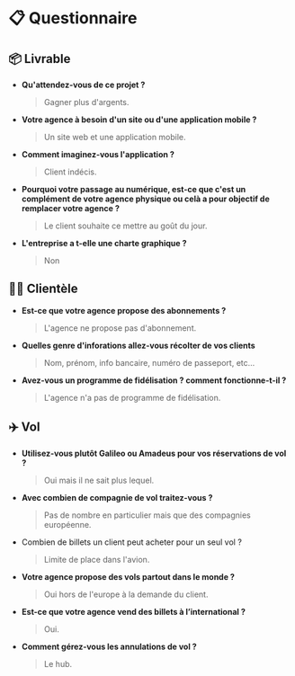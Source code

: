 # 📋​ Questionnaire

## 📦​ Livrable

- **Qu'attendez-vous de ce projet ?**

  > Gagner plus d'argents.

- **Votre agence à besoin d'un site ou d'une application mobile ?**

  > Un site web et une application mobile.

- **Comment imaginez-vous l'application ?**

  > Client indécis.

- **Pourquoi votre passage au numérique, est-ce que c'est un complément de votre agence physique ou celà a pour objectif de remplacer votre agence ?**

  > Le client souhaite ce mettre au goût du jour.

- **L'entreprise a t-elle une charte graphique ?**
  > Non

## 👨‍💼​ Clientèle

- **Est-ce que votre agence propose des abonnements ?**

  > L'agence ne propose pas d'abonnement.

- **Quelles genre d'inforations allez-vous récolter de vos clients**

  > Nom, prénom, info bancaire, numéro de passeport, etc…

- **Avez-vous un programme de fidélisation ? comment fonctionne-t-il ?**

  > L'agence n'a pas de programme de fidélisation.

## ✈️​ Vol

- **Utilisez-vous plutôt Galileo ou Amadeus pour vos réservations de vol ?**

  > Oui mais il ne sait plus lequel.

- **Avec combien de compagnie de vol traitez-vous ?**

  > Pas de nombre en particulier mais que des compagnies européenne.

- Combien de billets un client peut acheter pour un seul vol ?

  > Limite de place dans l'avion.

- **Votre agence propose des vols partout dans le monde ?**

  > Oui hors de l'europe à la demande du client.

- **Est-ce que votre agence vend des billets à l’international ?**

  > Oui.

- **Comment gérez-vous les annulations de vol ?**

  > Le hub.
